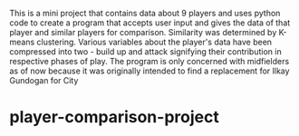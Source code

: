 This is a mini project that contains data about 9 players and uses python code to create a program that accepts user input and gives the data of that player and similar players for comparison. Similarity was determined by K-means clustering. Various variables about the player's data have been compressed into two - build up and attack signifying their contribution in respective phases of play. The program is only concerned with midfielders as of now because it was originally intended to find a replacement for Ilkay Gundogan for City
# player-comparison-project
